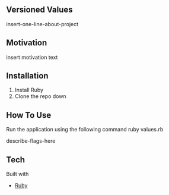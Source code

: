 ## Versioned Values

insert-one-line-about-project
  
## Motivation

insert motivation text

## Installation
1. Install Ruby
2. Clone the repo down

## How To Use

Run the application using the following command
ruby values.rb

describe-flags-here

## Tech

Built with
- [Ruby](https://www.ruby-lang.org/en/)
